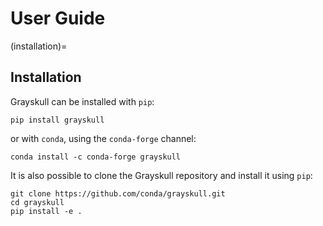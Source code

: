 # User Guide

(installation)=

## Installation

Grayskull can be installed with `pip`:

```
pip install grayskull
```

or with `conda`, using the `conda-forge` channel:

```
conda install -c conda-forge grayskull
```

It is also possible to clone the Grayskull repository and install it using `pip`:

```
git clone https://github.com/conda/grayskull.git
cd grayskull
pip install -e .
```
